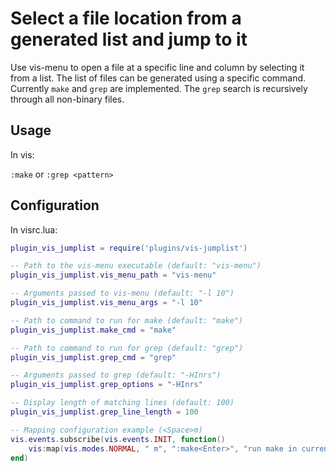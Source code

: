 # Select a file location from a generated list and jump to it

Use vis-menu to open a file at a specific line and column by selecting it from a list.
The list of files can be generated using a specific command. Currently `make` and `grep`
are implemented. The `grep` search is recursively through all non-binary files.

## Usage

In vis:

`:make` or `:grep <pattern>`

## Configuration

In visrc.lua:

```lua
plugin_vis_jumplist = require('plugins/vis-jumplist')

-- Path to the vis-menu executable (default: "vis-menu")
plugin_vis_jumplist.vis_menu_path = "vis-menu"

-- Arguments passed to vis-menu (default: "-l 10")
plugin_vis_jumplist.vis_menu_args = "-l 10"

-- Path to command to run for make (default: "make")
plugin_vis_jumplist.make_cmd = "make"

-- Path to command to run for grep (default: "grep")
plugin_vis_jumplist.grep_cmd = "grep"

-- Arguments passed to grep (default: "-HInrs")
plugin_vis_jumplist.grep_options = "-HInrs"

-- Display length of matching lines (default: 100)
plugin_vis_jumplist.grep_line_length = 100

-- Mapping configuration example (<Space>m)
vis.events.subscribe(vis.events.INIT, function()
    vis:map(vis.modes.NORMAL, " m", ":make<Enter>", "run make in current dir")
end)
```

